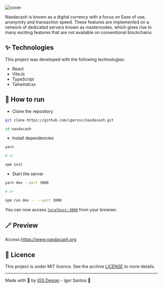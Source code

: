 ![cover](https://user-images.githubusercontent.com/26682297/191411708-d00ee013-9df4-47ef-a8ce-4e60cd086438.gif)

Nasdacash is known as a digital currency with a focus on Ease of use, anonymity and transaction speed. These features are implemented on a network of dedicated servers known as masternodes, which gives rise to many exciting features that are not available on conventional blockchains.

## ✨ Technologies

This project was developed with the following technologies:

- React
- ViteJs
- TypeScript
- Tailwindcss

## 🚀 How to run

- Clone the repository

```bash
git clone https://github.com/igorssc/nasdacash.git

cd nasdacash
```

- Install dependencies

```bash
yarn

# or

npm init
```

- Start the server

```bash
yarn dev --port 3000

# or

npm run dev -- --port 3000
```

You can now access [`localhost:3000`](http://localhost:3000) from your browser.

## 🪄 Preview

Access <https://www.nasdacash.org>

## 📝 Licence

This project is under MIT licence. See the archive [LICENSE](LICENSE.md) to more details.

---

Made with 💜 by [IGS Design](https://igsdesign.com.br) - Igor Santos 👋
